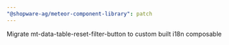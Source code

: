 ```yaml
---
"@shopware-ag/meteor-component-library": patch
---
```


Migrate mt-data-table-reset-filter-button to custom built i18n composable
